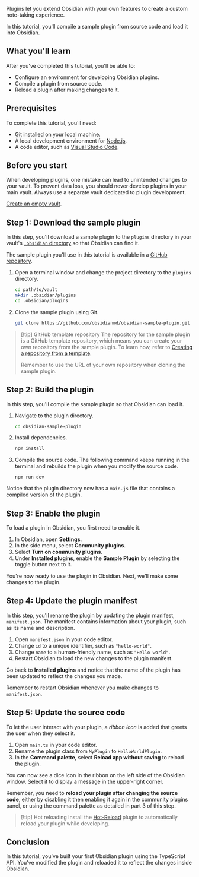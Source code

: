 Plugins let you extend Obsidian with your own features to create a custom note-taking experience.

In this tutorial, you'll compile a sample plugin from source code and load it into Obsidian.

## What you'll learn

After you've completed this tutorial, you'll be able to:

- Configure an environment for developing Obsidian plugins.
- Compile a plugin from source code.
- Reload a plugin after making changes to it.

## Prerequisites

To complete this tutorial, you'll need:

- [Git](https://git-scm.com/) installed on your local machine.
- A local development environment for [Node.js](https://Node.js.org/en/about/).
- A code editor, such as [Visual Studio Code](https://code.visualstudio.com/).

## Before you start

When developing plugins, one mistake can lead to unintended changes to your vault. To prevent data loss, you should never develop plugins in your main vault. Always use a separate vault dedicated to plugin development.

[Create an empty vault](https://help.obsidian.md/Getting+started/Create+a+vault#Create+empty+vault).

## Step 1: Download the sample plugin

In this step, you'll download a sample plugin to the `plugins` directory in your vault's [`.obsidian` directory](https://help.obsidian.md/Advanced+topics/How+Obsidian+stores+data#Per+vault+data) so that Obsidian can find it.

The sample plugin you'll use in this tutorial is available in a [GitHub repository](https://github.com/obsidianmd/obsidian-sample-plugin).

1. Open a terminal window and change the project directory to the `plugins` directory.

   ```bash
   cd path/to/vault
   mkdir .obsidian/plugins
   cd .obsidian/plugins
   ```

2. Clone the sample plugin using Git.

   ```bash
   git clone https://github.com/obsidianmd/obsidian-sample-plugin.git
   ```

> [!tip] GitHub template repository
> The repository for the sample plugin is a GitHub template repository, which means you can create your own repository from the sample plugin. To learn how, refer to [Creating a repository from a template](https://docs.github.com/en/repositories/creating-and-managing-repositories/creating-a-repository-from-a-template#creating-a-repository-from-a-template).
>
> Remember to use the URL of your own repository when cloning the sample plugin.

## Step 2: Build the plugin

In this step, you'll compile the sample plugin so that Obsidian can load it.

1. Navigate to the plugin directory.

   ```bash
   cd obsidian-sample-plugin
   ```

2. Install dependencies.

   ```bash
   npm install
   ```

3. Compile the source code. The following command keeps running in the terminal and rebuilds the plugin when you modify the source code.

   ```bash
   npm run dev
   ```

Notice that the plugin directory now has a `main.js` file that contains a compiled version of the plugin.

## Step 3: Enable the plugin

To load a plugin in Obsidian, you first need to enable it.

1. In Obsidian, open **Settings**.
2. In the side menu, select **Community plugins**.
3. Select **Turn on community plugins**.
4. Under **Installed plugins**, enable the **Sample Plugin** by selecting the toggle button next to it.

You're now ready to use the plugin in Obsidian. Next, we'll make some changes to the plugin.

## Step 4: Update the plugin manifest

In this step, you'll rename the plugin by updating the plugin manifest, `manifest.json`. The manifest contains information about your plugin, such as its name and description.

1. Open `manifest.json` in your code editor.
2. Change `id` to a unique identifier, such as `"hello-world"`.
3. Change `name` to a human-friendly name, such as `"Hello world"`.
4. Restart Obsidian to load the new changes to the plugin manifest.

Go back to **Installed plugins** and notice that the name of the plugin has been updated to reflect the changes you made.

Remember to restart Obsidian whenever you make changes to `manifest.json`.

## Step 5: Update the source code

To let the user interact with your plugin, a _ribbon icon_ is added that greets the user when they select it.

1. Open `main.ts` in your code editor.
2. Rename the plugin class from `MyPlugin` to `HelloWorldPlugin`.
3. In the **Command palette**, select **Reload app without saving** to reload the plugin.

You can now see a dice icon in the ribbon on the left side of the Obsidian window. Select it to display a message in the upper-right corner.

Remember, you need to **reload your plugin after changing the source code**, either by disabling it then enabling it again in the community plugins panel, or using the command palette as detailed in part 3 of this step.  

> [!tip] Hot reloading
> Install the [Hot-Reload](https://github.com/pjeby/hot-reload) plugin to automatically reload your plugin while developing.

## Conclusion

In this tutorial, you've built your first Obsidian plugin using the TypeScript API. You've modified the plugin and reloaded it to reflect the changes inside Obsidian.
